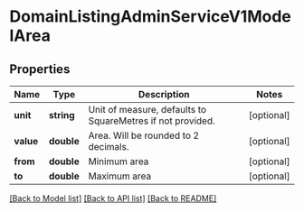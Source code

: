 # DomainListingAdminServiceV1ModelArea

## Properties
Name | Type | Description | Notes
------------ | ------------- | ------------- | -------------
**unit** | **string** | Unit of measure, defaults to SquareMetres if not provided. | [optional] 
**value** | **double** | Area. Will be rounded to 2 decimals. | [optional] 
**from** | **double** | Minimum area | [optional] 
**to** | **double** | Maximum area | [optional] 

[[Back to Model list]](../../README.md#documentation-for-models) [[Back to API list]](../../README.md#documentation-for-api-endpoints) [[Back to README]](../../README.md)

